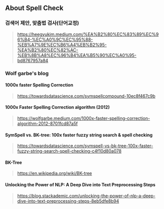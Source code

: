 ## About Spell Check
### 검색어 제안, 맞춤법 검사(단어교정)
> https://heegyukim.medium.com/%EA%B2%80%EC%83%89%EC%96%B4-%EC%A0%9C%EC%95%88-%EB%A7%9E%EC%B6%A4%EB%B2%95-%EA%B2%80%EC%82%AC-%EB%8B%A8%EC%96%B4%EA%B5%90%EC%A0%95-bd8767957a84
### Wolf garbe's blog
#### 1000x faster Spelling Correction
> https://towardsdatascience.com/symspellcompound-10ec8f467c9b
#### 1000x Faster Spelling Correction algorithm (2012)
> https://wolfgarbe.medium.com/1000x-faster-spelling-correction-algorithm-2012-8701fcd87a5f
#### SymSpell vs. BK-tree: 100x faster fuzzy string search & spell checking
> https://towardsdatascience.com/symspell-vs-bk-tree-100x-faster-fuzzy-string-search-spell-checking-c4f10d80a078
#### BK-Tree
> https://en.wikipedia.org/wiki/BK-tree
#### Unlocking the Power of NLP: A Deep Dive into Text Preprocessing Steps
> https://blog.stackademic.com/unlocking-the-power-of-nlp-a-deep-dive-into-text-preprocessing-steps-8eb5dfe8b94
